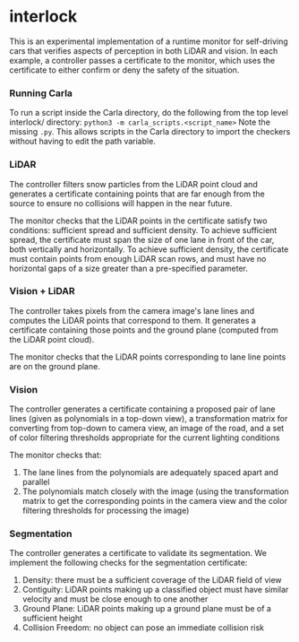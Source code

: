 # interlock

This is an experimental implementation of a runtime monitor for self-driving cars that verifies aspects of perception in both LiDAR and vision. In each example, a controller passes a certificate to the monitor, which uses the certificate to either confirm or deny the safety of the situation. 

### Running Carla

To run a script inside the Carla directory, do the following from the top level interlock/ directory: `python3 -m carla_scripts.<script_name>` Note the missing `.py`. This allows scripts in the Carla directory to import the checkers without having to edit the path variable.

### LiDAR
The controller filters snow particles from the LiDAR point cloud and generates a certificate containing points that are far enough from the source to ensure no collisions will happen in the near future. 

The monitor checks that the LiDAR points in the certificate satisfy two conditions: sufficient spread and sufficient density. To achieve sufficient spread, the certificate must span the size of one lane in front of the car, both vertically and horizontally. To achieve sufficient density, the certificate must contain points from enough LiDAR scan rows, and must have no horizontal gaps of a size greater than a pre-specified parameter.

### Vision + LiDAR
The controller takes pixels from the camera image's lane lines and computes the LiDAR points that correspond to them. It generates a certificate containing those points and the ground plane (computed from the LiDAR point cloud).

The monitor checks that the LiDAR points corresponding to lane line points are on the ground plane. 

### Vision
The controller generates a certificate containing a proposed pair of lane lines (given as polynomials in a top-down view), a transformation matrix for converting from top-down to camera view, an image of the road, and a set of color filtering thresholds appropriate for the current lighting conditions

The monitor checks that:
1. The lane lines from the polynomials are adequately spaced apart and parallel
2. The polynomials match closely with the image (using the transformation matrix to get the corresponding points in the camera view and the color filtering thresholds for processing the image)

### Segmentation
The controller generates a certificate to validate its segmentation. We implement the following checks for the segmentation certificate:

1. Density: there must be a sufficient coverage of the LiDAR field of view
2. Contiguity: LiDAR points making up a classified object must have similar velocity and must be close enough to one another
3. Ground Plane: LiDAR points making up a ground plane must be of a sufficient height
4. Collision Freedom: no object can pose an immediate collision risk
